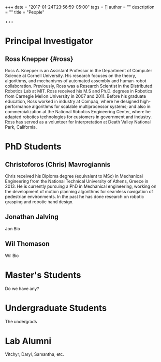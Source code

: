 +++
date = "2017-01-24T23:56:59-05:00"
tags = []
author = ""
description = ""
title = "People"

+++

# Principal Investigator

## Ross Knepper {#ross}

Ross A. Knepper is an Assistant Professor in the Department of Computer Science at Cornell University. His research focuses on the theory, algorithms, and mechanisms of automated assembly and human-robot collaboration. Previously, Ross was a Research Scientist in the Distributed Robotics Lab at MIT. Ross received his M.S and Ph.D. degrees in Robotics from Carnegie Mellon University in 2007 and 2011. Before his graduate education, Ross worked in industry at Compaq, where he designed high-performance algorithms for scalable multiprocessor systems; and also in commercialization at the National Robotics Engineering Center, where he adapted robotics technologies for customers in government and industry. Ross has served as a volunteer for Interpretation at Death Valley National Park, California. 


# PhD Students

## Christoforos (Chris) Mavrogiannis

Chris received his Diploma degree (equivalent to MSc) in Mechanical Engineering from the National
Technical University of Athens, Greece in 2013. He is currently pursuing a PhD in Mechanical
engineering, working on the development of motion planning algorithms for seamless navigation of
pedestrian environments. In the past he has done research on robotic grasping and robotic hand
design.

## Jonathan Jalving

Jon Bio

## Wil Thomason

Wil Bio

# Master's Students

Do we have any?

# Undergraduate Students

The undergrads

# Lab Alumni

Vitchyr, Daryl, Samantha, etc.
